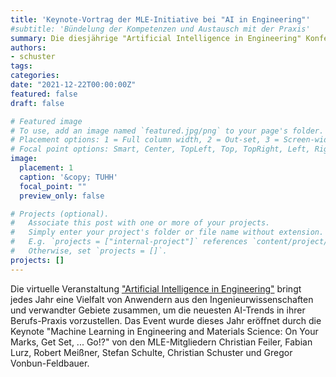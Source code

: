 ```yaml
---
title: 'Keynote-Vortrag der MLE-Initiative bei "AI in Engineering"'
#subtitle: 'Bündelung der Kompetenzen und Austausch mit der Praxis'
summary: Die diesjährige "Artificial Intelligence in Engineering" Konferenz Anfang Dezember wurde durch eine interdisziplinäre Keynote der MLE-Initiative eröffnet.
authors:
- schuster
tags:
categories:
date: "2021-12-22T00:00:00Z"
featured: false
draft: false

# Featured image
# To use, add an image named `featured.jpg/png` to your page's folder.
# Placement options: 1 = Full column width, 2 = Out-set, 3 = Screen-width
# Focal point options: Smart, Center, TopLeft, Top, TopRight, Left, Right, BottomLeft, Bottom, BottomRight
image:
  placement: 1
  caption: '&copy; TUHH'
  focal_point: ""
  preview_only: false

# Projects (optional).
#   Associate this post with one or more of your projects.
#   Simply enter your project's folder or file name without extension.
#   E.g. `projects = ["internal-project"]` references `content/project/deep-learning/index.md`.
#   Otherwise, set `projects = []`.
projects: []
---
```


Die virtuelle Veranstaltung ["Artificial Intelligence in Engineering"](https://www.ai-engineering.technology/) bringt jedes Jahr eine Vielfalt von Anwendern aus den Ingenieurwissenschaften und verwandter Gebiete zusammen, um die neuesten AI-Trends in ihrer Berufs-Praxis vorzustellen. Das Event wurde dieses Jahr eröffnet durch die Keynote "Machine Learning in Engineering and Materials Science: On Your Marks, Get Set, ... Go!?" von den MLE-Mitgliedern Christian Feiler, Fabian Lurz, Robert Meißner, Stefan Schulte, Christian Schuster und Gregor Vonbun-Feldbauer.
